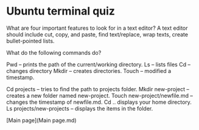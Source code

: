 # Ubuntu terminal quiz

What are four important features to look for in a text editor?
A text editor should include cut, copy, and paste, find text/replace, wrap texts, create bullet-pointed lists.


What do the following commands do?

Pwd – prints the path of the current/working directory.
Ls – lists files
Cd – changes directory
Mkdir – creates directories.
Touch – modified a timestamp.

Cd projects – tries to find the path to projects folder.
Mkdir new-project – creates a new folder named new-project.
Touch new-project/newfile.md – changes the timestamp of newfile.md.
Cd .. displays your home directory.
Ls projects/new-projects – displays the items in the folder.

[Main page](Main page.md)